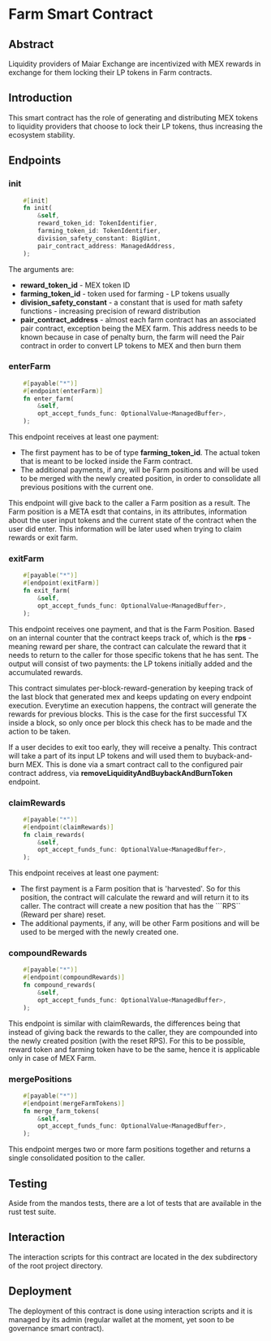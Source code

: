 # Farm Smart Contract

## Abstract

Liquidity providers of Maiar Exchange are incentivized with MEX rewards in exchange for them locking their LP tokens in Farm contracts.  

## Introduction

This smart contract has the role of generating and distributing MEX tokens to liquidity providers that choose to lock their LP tokens, thus increasing the ecosystem stability.

## Endpoints

### init

```rust
    #[init]
    fn init(
        &self,
        reward_token_id: TokenIdentifier,
        farming_token_id: TokenIdentifier,
        division_safety_constant: BigUint,
        pair_contract_address: ManagedAddress,
    );
```

The arguments are:

- __reward_token_id__ - MEX token ID
- __farming_token_id__ - token used for farming - LP tokens usually
- __division_safety_constant__ - a constant that is used for math safety functions - increasing precision of reward distribution
- __pair_contract_address__ - almost each farm contract has an associated pair contract, exception being the MEX farm. This address needs to be known because in case of penalty burn, the farm will need the Pair contract in order to convert LP tokens to MEX and then burn them

### enterFarm

```rust
    #[payable("*")]
    #[endpoint(enterFarm)]
    fn enter_farm(
        &self,
        opt_accept_funds_func: OptionalValue<ManagedBuffer>,
    );
```

This endpoint receives at least one payment:

- The first payment has to be of type __farming_token_id__. The actual token that is meant to be locked inside the Farm contract.
- The additional payments, if any, will be Farm positions and will be used to be merged with the newly created position, in order to consolidate all previous positions with the current one.

This endpoint will give back to the caller a Farm position as a result. The Farm position is a META esdt that contains, in its attributes, information about the user input tokens and the current state of the contract when the user did enter. This information will be later used when trying to claim rewards or exit farm.

### exitFarm

```rust
    #[payable("*")]
    #[endpoint(exitFarm)]
    fn exit_farm(
        &self,
        opt_accept_funds_func: OptionalValue<ManagedBuffer>,
    );
```

This endpoint receives one payment, and that is the Farm Position. Based on an internal counter that the contract keeps track of, which is the __rps__ - meaning reward per share, the contract can calculate the reward that it needs to return to the caller for those specific tokens that he has sent. The output will consist of two payments: the LP tokens initially added and the accumulated rewards.

This contract simulates per-block-reward-generation by keeping track of the last block that generated mex and keeps updating on every endpoint execution. Everytime an execution happens, the contract will generate the rewards for previous blocks. This is the case for the first successful TX inside a block, so only once per block this check has to be made and the action to be taken.

If a user decides to exit too early, they will receive a penalty. This contract will take a part of its input LP tokens and will used them to buyback-and-burn MEX. This is done via a smart contract call to the configured pair contract address, via __removeLiquidityAndBuybackAndBurnToken__ endpoint.

### claimRewards

```rust
    #[payable("*")]
    #[endpoint(claimRewards)]
    fn claim_rewards(
        &self,
        opt_accept_funds_func: OptionalValue<ManagedBuffer>,
    );
```

This endpoint receives at least one payment:

- The first payment is a Farm position that is 'harvested'. So for this position, the contract will calculate the reward and will return it to its caller. The contract will create a new position that has the ```RPS`` (Reward per share) reset.
- The additional payments, if any, will be other Farm positions and will be used to be merged with the newly created one.

### compoundRewards

```rust
    #[payable("*")]
    #[endpoint(compoundRewards)]
    fn compound_rewards(
        &self,
        opt_accept_funds_func: OptionalValue<ManagedBuffer>,
    );
```

This endpoint is similar with claimRewards, the differences being that instead of giving back the rewards to the caller, they are compounded into the newly created position (with the reset RPS). For this to be possible, reward token and farming token have to be the same, hence it is applicable only in case of MEX Farm.

### mergePositions

```rust
    #[payable("*")]
    #[endpoint(mergeFarmTokens)]
    fn merge_farm_tokens(
        &self,
        opt_accept_funds_func: OptionalValue<ManagedBuffer>,
    );
```

This endpoint merges two or more farm positions together and returns a single consolidated position to the caller.

## Testing

Aside from the mandos tests, there are a lot of tests that are available in the rust test suite.

## Interaction

The interaction scripts for this contract are located in the dex subdirectory of the root project directory.

## Deployment

The deployment of this contract is done using interaction scripts and it is managed by its admin (regular wallet at the moment, yet soon to be governance smart contract).
